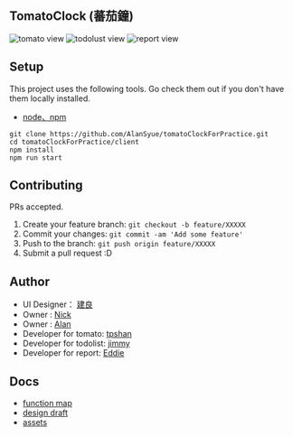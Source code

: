 ## TomatoClock (蕃茄鐘)
![tomato view](https://i.imgur.com/2Ti64ZI.png)
![todolust view](https://i.imgur.com/G3lRqXs.png)
![report view](https://i.imgur.com/2JTDVRs.png)

## Setup

This project uses the following tools. Go check them out if you don't have them locally installed.

- [node、npm](https://nodejs.org/en/)

```
git clone https://github.com/AlanSyue/tomatoClockForPractice.git
cd tomatoClockForPractice/client
npm install
npm run start
```

## Contributing

PRs accepted.

1. Create your feature branch: `git checkout -b feature/XXXXX`
2. Commit your changes: `git commit -am 'Add some feature'`
3. Push to the branch: `git push origin feature/XXXXX`
4. Submit a pull request :D


## Author
- UI Designer： [建良](azx011014@gmail.com)
- Owner : [Nick](https://github.com/Nick0603)
- Owner : [Alan](https://github.com/AlanSyue)
- Developer for tomato: [tpshan](https://github.com/tpshan)
- Developer for todolist: [jimmy](https://github.com/jimmyliaoviva)
- Developer for report: [Eddie](https://github.com/zxcx98738)

## Docs
- [function map](https://challenge.thef2e.com/news/12)
- [design draft](https://xd.adobe.com/spec/136db58d-58d0-4750-5b98-541f4ca6f7a7-655c/screen/bdb8cfe1-ead7-499e-91e1-e1d607075c40/break-todolist-finish)
- [assets](https://drive.google.com/drive/folders/1YeDAms68RuqrKVyKjlX_3_uvZrHmueQV)
